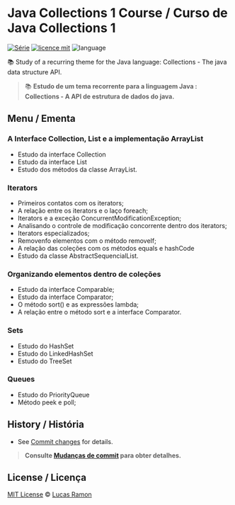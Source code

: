 # Java Collections 1 Course / Curso de Java Collections 1
[![Série](https://img.shields.io/badge/lramon2001-Collections-orange)](https://github.com/lramon2001/)
[![licence mit](https://img.shields.io/badge/licence-MIT-blue.svg)](https://github.com/lramon2001/JavaCollectionsParte1/blob/main/LICENSE)
![language](https://img.shields.io/badge/java-only-yellow)

:books: Study of a recurring theme for the Java language: Collections - The java data structure API. 
> :books: **Estudo de um tema recorrente para a linguagem Java : Collections - A API de estrutura de dados do java.**

## Menu / Ementa

### A Interface Collection, List e a implementação ArrayList

- Estudo da interface Collection
- Estudo da interface List
- Estudo dos métodos da classe ArrayList.

### Iterators

- Primeiros contatos com os iterators;
- A relação entre os iterators e o laço foreach;
- Iterators e a exceção ConcurrentModificationException;
- Analisando o controle de modificação concorrente dentro dos iterators;
- Iterators especializados;
- Removenfo elementos com o método removeIf;
- A relação das coleções com os métodos equals e hashCode
- Estudo da classe AbstractSequencialList.

### Organizando elementos dentro de coleções

- Estudo da interface Comparable;
- Estudo da interface Comparator;
- O método sort() e as expressões lambda;
- A relação entre o método sort e a interface Comparator.

### Sets
- Estudo do HashSet
- Estudo do LinkedHashSet
- Estudo do TreeSet

### Queues
- Estudo do PriorityQueue
- Método peek e poll;

## History / História
- See [Commit changes](https://github.com/lramon2001/JavaCollectionsParte1/commits/main) for details.

> **Consulte [Mudanças de commit](https://github.com/lramon2001/JavaCollectionsParte1/commits/main) para obter detalhes.**

## License / Licença

[MIT License](https://github.com/lramon2001/JavaCollectionsParte1/blob/main/LICENSE) © [Lucas Ramon](https://github.com/lramon2001)
